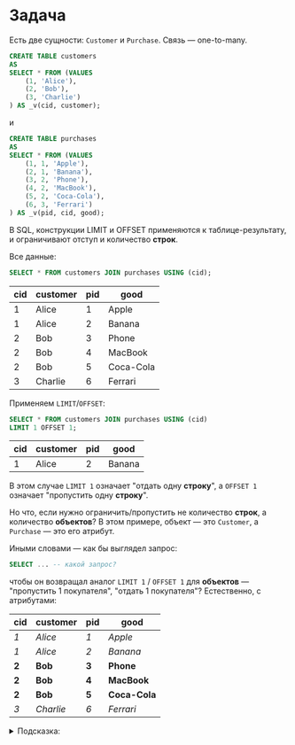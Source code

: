 # Задача

Есть две сущности: `Customer` и `Purchase`. Связь — one-to-many.

```sql
CREATE TABLE customers
AS
SELECT * FROM (VALUES
    (1, 'Alice'),
    (2, 'Bob'),
    (3, 'Charlie')
) AS _v(cid, customer);
```

и

```sql
CREATE TABLE purchases
AS
SELECT * FROM (VALUES
    (1, 1, 'Apple'),
    (2, 1, 'Banana'),
    (3, 2, 'Phone'),
    (4, 2, 'MacBook'),
    (5, 2, 'Coca-Cola'),
    (6, 3, 'Ferrari')
) AS _v(pid, cid, good);
```

В SQL, конструкции LIMIT и OFFSET применяются к таблице-результату,
и ограничивают отступ и количество **строк**.

Все данные:

```sql
SELECT * FROM customers JOIN purchases USING (cid);
```

| cid | customer | pid |   good    |
|-----|----------|-----|-----------|
|   1 | Alice    |   1 | Apple     |
|   1 | Alice    |   2 | Banana    |
|   2 | Bob      |   3 | Phone     |
|   2 | Bob      |   4 | MacBook   |
|   2 | Bob      |   5 | Coca-Cola |
|   3 | Charlie  |   6 | Ferrari   |

Применяем `LIMIT`/`OFFSET`:

```sql
SELECT * FROM customers JOIN purchases USING (cid)
LIMIT 1 OFFSET 1;
```

| cid | customer | pid |   good    |
|-----|----------|-----|-----------|
|   1 | Alice    |   2 | Banana    |

В этом случае `LIMIT 1` означает "отдать одну **строку**",
а `OFFSET 1` означает "пропустить одну **строку**".

Но что, если нужно ограничить/пропустить не количество **строк**,
а количество **объектов**? В этом примере, объект — это `Customer`,
а `Purchase` — это его атрибут. 

Иными словами — как бы выглядел запрос:
```sql
SELECT ... -- какой запрос?
```

чтобы он возвращал аналог `LIMIT 1` / `OFFSET 1` для **объектов**
— "пропустить 1 покупателя", "отдать 1 покупателя"? Естественно, с атрибутами:

| cid | customer | pid |   good    |
|-----|----------|-----|-----------|
|   *1* | *Alice*    |   *1* | *Apple*     |
|   *1* | *Alice*    |   *2* | *Banana*    |
|   **2** | **Bob**      |   **3** | **Phone**     |
|   **2** | **Bob**      |   **4** | **MacBook**   |
|   **2** | **Bob**      |   **5** | **Coca-Cola** |
|   *3* | *Charlie*  |   *6* | *Ferrari*   |


<details><summary>Подсказка:</summary>

```sql
SELECT
    row_number() OVER (), -- туть
    *
FROM
    customers
    JOIN purchases USING (cid)
;
```

| row_number | cid | customer | pid |   good    |
|------------|-----|----------|-----|-----------|
|          1 |   1 | Alice    |   1 | Apple     |
|          2 |   1 | Alice    |   2 | Banana    |
|          3 |   2 | Bob      |   3 | Phone     |
|          4 |   2 | Bob      |   4 | MacBook   |
|          5 |   2 | Bob      |   5 | Coca-Cola |
|          6 |   3 | Charlie  |   6 | Ferrari   |


</details>
